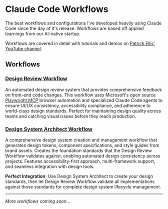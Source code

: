 # Claude Code Workflows
The best workflows and configurations I've developed heavily using Claude Code since the day of it's release. Workflows are based off applied learnings from our AI-native startup. 

Workflows are covered in detail with tutorials and demos on [Patrick Ellis' YouTube channel](https://www.youtube.com/@PatrickOakleyEllis).

## Workflows

### [Design Review Workflow](./design-review/)
An automated design review system that provides comprehensive feedback on front-end code changes. This workflow uses Microsoft's open source [Playwright MCP](https://github.com/microsoft/playwright-mcp) browser automation and specialized Claude Code agents to ensure UI/UX consistency, accessibility compliance, and adherence to world-class design standards. Perfect for maintaining design quality across teams and catching visual issues before they reach production.

### [Design System Architect Workflow](./design-system-architect/)
A comprehensive design system creation and management workflow that generates design tokens, component specifications, and style guides from brand assets. Creates the foundation standards that the Design Review Workflow validates against, enabling automated design consistency across projects. Features accessibility-first approach, multi-framework support, and seamless integration with design tools.

**Perfect Integration**: Use Design System Architect to create your design standards, then let Design Review Workflow validate all implementations against those standards for complete design system lifecycle management.

---

*More workflows coming soon...*
